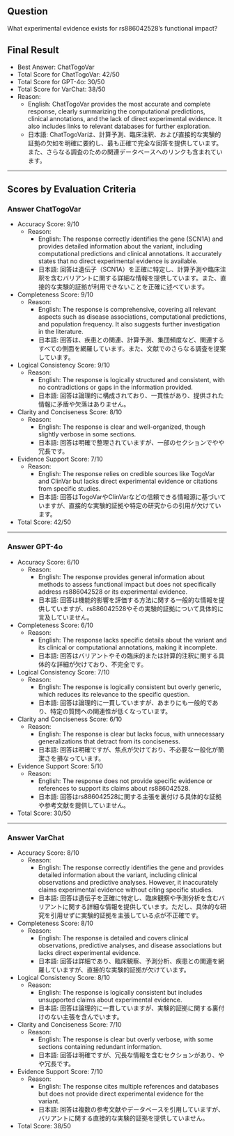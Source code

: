 ## Question

What experimental evidence exists for rs886042528’s functional impact?

## Final Result

- Best Answer: ChatTogoVar
- Total Score for ChatTogoVar: 42/50
- Total Score for GPT-4o: 30/50
- Total Score for VarChat: 38/50
- Reason:
  - English: ChatTogoVar provides the most accurate and complete response, clearly summarizing the computational predictions, clinical annotations, and the lack of direct experimental evidence. It also includes links to relevant databases for further exploration.
  - 日本語: ChatTogoVarは、計算予測、臨床注釈、および直接的な実験的証拠の欠如を明確に要約し、最も正確で完全な回答を提供しています。また、さらなる調査のための関連データベースへのリンクも含まれています。

---

## Scores by Evaluation Criteria

### Answer ChatTogoVar
- Accuracy Score: 9/10
  - Reason: 
    - English: The response correctly identifies the gene (SCN1A) and provides detailed information about the variant, including computational predictions and clinical annotations. It accurately states that no direct experimental evidence is available.
    - 日本語: 回答は遺伝子（SCN1A）を正確に特定し、計算予測や臨床注釈を含むバリアントに関する詳細な情報を提供しています。また、直接的な実験的証拠が利用できないことを正確に述べています。
- Completeness Score: 9/10
  - Reason: 
    - English: The response is comprehensive, covering all relevant aspects such as disease associations, computational predictions, and population frequency. It also suggests further investigation in the literature.
    - 日本語: 回答は、疾患との関連、計算予測、集団頻度など、関連するすべての側面を網羅しています。また、文献でのさらなる調査を提案しています。
- Logical Consistency Score: 9/10
  - Reason: 
    - English: The response is logically structured and consistent, with no contradictions or gaps in the information provided.
    - 日本語: 回答は論理的に構成されており、一貫性があり、提供された情報に矛盾や欠落はありません。
- Clarity and Conciseness Score: 8/10
  - Reason: 
    - English: The response is clear and well-organized, though slightly verbose in some sections.
    - 日本語: 回答は明確で整理されていますが、一部のセクションでやや冗長です。
- Evidence Support Score: 7/10
  - Reason: 
    - English: The response relies on credible sources like TogoVar and ClinVar but lacks direct experimental evidence or citations from specific studies.
    - 日本語: 回答はTogoVarやClinVarなどの信頼できる情報源に基づいていますが、直接的な実験的証拠や特定の研究からの引用が欠けています。
- Total Score: 42/50

---

### Answer GPT-4o
- Accuracy Score: 6/10
  - Reason: 
    - English: The response provides general information about methods to assess functional impact but does not specifically address rs886042528 or its experimental evidence.
    - 日本語: 回答は機能的影響を評価する方法に関する一般的な情報を提供していますが、rs886042528やその実験的証拠について具体的に言及していません。
- Completeness Score: 6/10
  - Reason: 
    - English: The response lacks specific details about the variant and its clinical or computational annotations, making it incomplete.
    - 日本語: 回答はバリアントやその臨床的または計算的注釈に関する具体的な詳細が欠けており、不完全です。
- Logical Consistency Score: 7/10
  - Reason: 
    - English: The response is logically consistent but overly generic, which reduces its relevance to the specific question.
    - 日本語: 回答は論理的に一貫していますが、あまりにも一般的であり、特定の質問への関連性が低くなっています。
- Clarity and Conciseness Score: 6/10
  - Reason: 
    - English: The response is clear but lacks focus, with unnecessary generalizations that detract from its conciseness.
    - 日本語: 回答は明確ですが、焦点が欠けており、不必要な一般化が簡潔さを損なっています。
- Evidence Support Score: 5/10
  - Reason: 
    - English: The response does not provide specific evidence or references to support its claims about rs886042528.
    - 日本語: 回答はrs886042528に関する主張を裏付ける具体的な証拠や参考文献を提供していません。
- Total Score: 30/50

---

### Answer VarChat
- Accuracy Score: 8/10
  - Reason: 
    - English: The response correctly identifies the gene and provides detailed information about the variant, including clinical observations and predictive analyses. However, it inaccurately claims experimental evidence without citing specific studies.
    - 日本語: 回答は遺伝子を正確に特定し、臨床観察や予測分析を含むバリアントに関する詳細な情報を提供しています。ただし、具体的な研究を引用せずに実験的証拠を主張している点が不正確です。
- Completeness Score: 8/10
  - Reason: 
    - English: The response is detailed and covers clinical observations, predictive analyses, and disease associations but lacks direct experimental evidence.
    - 日本語: 回答は詳細であり、臨床観察、予測分析、疾患との関連を網羅していますが、直接的な実験的証拠が欠けています。
- Logical Consistency Score: 8/10
  - Reason: 
    - English: The response is logically consistent but includes unsupported claims about experimental evidence.
    - 日本語: 回答は論理的に一貫していますが、実験的証拠に関する裏付けのない主張を含んでいます。
- Clarity and Conciseness Score: 7/10
  - Reason: 
    - English: The response is clear but overly verbose, with some sections containing redundant information.
    - 日本語: 回答は明確ですが、冗長な情報を含むセクションがあり、やや冗長です。
- Evidence Support Score: 7/10
  - Reason: 
    - English: The response cites multiple references and databases but does not provide direct experimental evidence for the variant.
    - 日本語: 回答は複数の参考文献やデータベースを引用していますが、バリアントに関する直接的な実験的証拠を提供していません。
- Total Score: 38/50